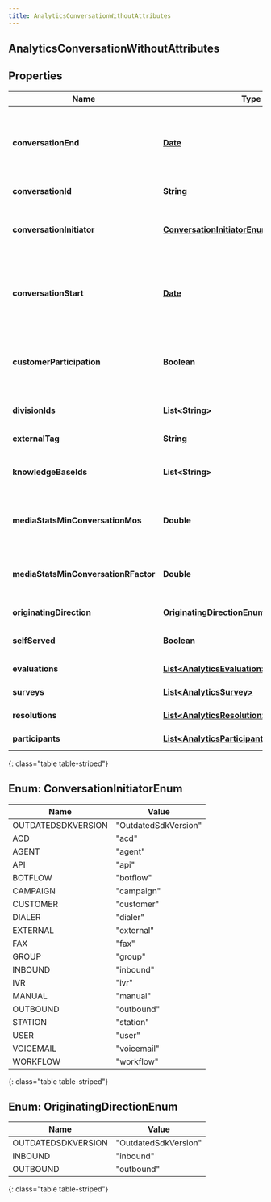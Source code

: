 ```yaml
---
title: AnalyticsConversationWithoutAttributes
---
```


## AnalyticsConversationWithoutAttributes

## Properties

| Name                                 | Type                                                                                                                   | Description                                                                                                               | Notes      |
| ------------------------------------ | ---------------------------------------------------------------------------------------------------------------------- | ------------------------------------------------------------------------------------------------------------------------- | ---------- |
| **conversationEnd**                  | <!----><!---->[**Date**](Date.md)<!---->                                                                               | The end time of a conversation. Date time is represented as an ISO-8601 string. For example: yyyy-MM-ddTHH:mm:ss[.mmm]Z   | [optional] |
| **conversationId**                   | <!----><!---->**String**<!---->                                                                                        | Unique identifier for the conversation                                                                                    | [optional] |
| **conversationInitiator**            | [**ConversationInitiatorEnum**](#ConversationInitiatorEnum)<!---->                                                     | Indicates the participant purpose of the participant initiating a message conversation                                    | [optional] |
| **conversationStart**                | <!----><!---->[**Date**](Date.md)<!---->                                                                               | The start time of a conversation. Date time is represented as an ISO-8601 string. For example: yyyy-MM-ddTHH:mm:ss[.mmm]Z | [optional] |
| **customerParticipation**            | <!----><!---->**Boolean**<!---->                                                                                       | Indicates a messaging conversation in which the customer participated by sending at least one message                     | [optional] |
| **divisionIds**                      | <!----><!---->**List&lt;String&gt;**<!---->                                                                            | Identifier(s) of division(s) associated with a conversation                                                               | [optional] |
| **externalTag**                      | <!----><!---->**String**<!---->                                                                                        | External tag for the conversation                                                                                         | [optional] |
| **knowledgeBaseIds**                 | <!----><!---->**List&lt;String&gt;**<!---->                                                                            | The unique identifier(s) of the knowledge base(s) used                                                                    | [optional] |
| **mediaStatsMinConversationMos**     | <!----><!---->**Double**<!---->                                                                                        | The lowest estimated average MOS among all the audio streams belonging to this conversation                               | [optional] |
| **mediaStatsMinConversationRFactor** | <!----><!---->**Double**<!---->                                                                                        | The lowest R-factor value among all of the audio streams belonging to this conversation                                   | [optional] |
| **originatingDirection**             | [**OriginatingDirectionEnum**](#OriginatingDirectionEnum)<!---->                                                       | The original direction of the conversation                                                                                | [optional] |
| **selfServed**                       | <!----><!---->**Boolean**<!---->                                                                                       | Indicates whether all flow sessions were self serviced                                                                    | [optional] |
| **evaluations**                      | <!----><!---->[**List&lt;AnalyticsEvaluation&gt;**](AnalyticsEvaluation.md)<!---->                                     | Evaluations associated with this conversation                                                                             | [optional] |
| **surveys**                          | <!----><!---->[**List&lt;AnalyticsSurvey&gt;**](AnalyticsSurvey.md)<!---->                                             | Surveys associated with this conversation                                                                                 | [optional] |
| **resolutions**                      | <!----><!---->[**List&lt;AnalyticsResolution&gt;**](AnalyticsResolution.md)<!---->                                     | Resolutions associated with this conversation                                                                             | [optional] |
| **participants**                     | <!----><!---->[**List&lt;AnalyticsParticipantWithoutAttributes&gt;**](AnalyticsParticipantWithoutAttributes.md)<!----> | Participants in the conversation                                                                                          | [optional] |

{: class="table table-striped"}

<a name="ConversationInitiatorEnum"></a>

## Enum: ConversationInitiatorEnum

| Name               | Value                          |
| ------------------ | ------------------------------ |
| OUTDATEDSDKVERSION | &quot;OutdatedSdkVersion&quot; |
| ACD                | &quot;acd&quot;                |
| AGENT              | &quot;agent&quot;              |
| API                | &quot;api&quot;                |
| BOTFLOW            | &quot;botflow&quot;            |
| CAMPAIGN           | &quot;campaign&quot;           |
| CUSTOMER           | &quot;customer&quot;           |
| DIALER             | &quot;dialer&quot;             |
| EXTERNAL           | &quot;external&quot;           |
| FAX                | &quot;fax&quot;                |
| GROUP              | &quot;group&quot;              |
| INBOUND            | &quot;inbound&quot;            |
| IVR                | &quot;ivr&quot;                |
| MANUAL             | &quot;manual&quot;             |
| OUTBOUND           | &quot;outbound&quot;           |
| STATION            | &quot;station&quot;            |
| USER               | &quot;user&quot;               |
| VOICEMAIL          | &quot;voicemail&quot;          |
| WORKFLOW           | &quot;workflow&quot;           |

{: class="table table-striped"}

<a name="OriginatingDirectionEnum"></a>

## Enum: OriginatingDirectionEnum

| Name               | Value                          |
| ------------------ | ------------------------------ |
| OUTDATEDSDKVERSION | &quot;OutdatedSdkVersion&quot; |
| INBOUND            | &quot;inbound&quot;            |
| OUTBOUND           | &quot;outbound&quot;           |

{: class="table table-striped"}
